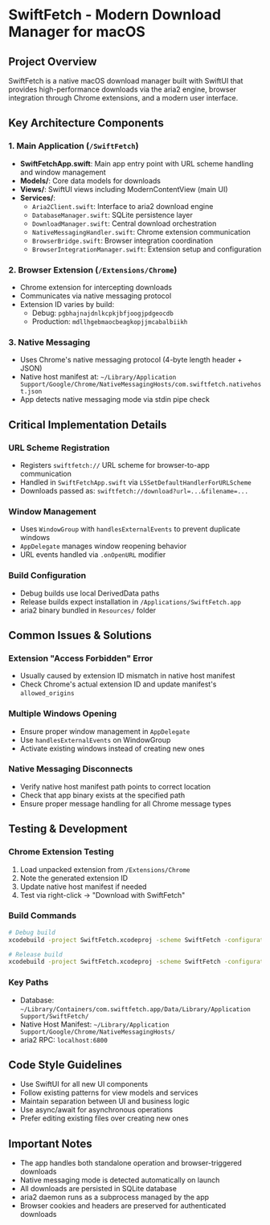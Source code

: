 # SwiftFetch - Modern Download Manager for macOS

## Project Overview
SwiftFetch is a native macOS download manager built with SwiftUI that provides high-performance downloads via the aria2 engine, browser integration through Chrome extensions, and a modern user interface.

## Key Architecture Components

### 1. Main Application (`/SwiftFetch`)
- **SwiftFetchApp.swift**: Main app entry point with URL scheme handling and window management
- **Models/**: Core data models for downloads
- **Views/**: SwiftUI views including ModernContentView (main UI)
- **Services/**: 
  - `Aria2Client.swift`: Interface to aria2 download engine
  - `DatabaseManager.swift`: SQLite persistence layer
  - `DownloadManager.swift`: Central download orchestration
  - `NativeMessagingHandler.swift`: Chrome extension communication
  - `BrowserBridge.swift`: Browser integration coordination
  - `BrowserIntegrationManager.swift`: Extension setup and configuration

### 2. Browser Extension (`/Extensions/Chrome`)
- Chrome extension for intercepting downloads
- Communicates via native messaging protocol
- Extension ID varies by build:
  - Debug: `pgbhajnajdnlkcpkjbfjoogjpdgeocdb`
  - Production: `mdllhgebmaocbeagkopjjmcabalbiikh`

### 3. Native Messaging
- Uses Chrome's native messaging protocol (4-byte length header + JSON)
- Native host manifest at: `~/Library/Application Support/Google/Chrome/NativeMessagingHosts/com.swiftfetch.nativehost.json`
- App detects native messaging mode via stdin pipe check

## Critical Implementation Details

### URL Scheme Registration
- Registers `swiftfetch://` URL scheme for browser-to-app communication
- Handled in `SwiftFetchApp.swift` via `LSSetDefaultHandlerForURLScheme`
- Downloads passed as: `swiftfetch://download?url=...&filename=...`

### Window Management
- Uses `WindowGroup` with `handlesExternalEvents` to prevent duplicate windows
- `AppDelegate` manages window reopening behavior
- URL events handled via `.onOpenURL` modifier

### Build Configuration
- Debug builds use local DerivedData paths
- Release builds expect installation in `/Applications/SwiftFetch.app`
- aria2 binary bundled in `Resources/` folder

## Common Issues & Solutions

### Extension "Access Forbidden" Error
- Usually caused by extension ID mismatch in native host manifest
- Check Chrome's actual extension ID and update manifest's `allowed_origins`

### Multiple Windows Opening
- Ensure proper window management in `AppDelegate`
- Use `handlesExternalEvents` on WindowGroup
- Activate existing windows instead of creating new ones

### Native Messaging Disconnects
- Verify native host manifest path points to correct location
- Check that app binary exists at the specified path
- Ensure proper message handling for all Chrome message types

## Testing & Development

### Chrome Extension Testing
1. Load unpacked extension from `/Extensions/Chrome`
2. Note the generated extension ID
3. Update native host manifest if needed
4. Test via right-click → "Download with SwiftFetch"

### Build Commands
```bash
# Debug build
xcodebuild -project SwiftFetch.xcodeproj -scheme SwiftFetch -configuration Debug build

# Release build  
xcodebuild -project SwiftFetch.xcodeproj -scheme SwiftFetch -configuration Release build
```

### Key Paths
- Database: `~/Library/Containers/com.swiftfetch.app/Data/Library/Application Support/SwiftFetch/`
- Native Host Manifest: `~/Library/Application Support/Google/Chrome/NativeMessagingHosts/`
- aria2 RPC: `localhost:6800`

## Code Style Guidelines
- Use SwiftUI for all new UI components
- Follow existing patterns for view models and services
- Maintain separation between UI and business logic
- Use async/await for asynchronous operations
- Prefer editing existing files over creating new ones

## Important Notes
- The app handles both standalone operation and browser-triggered downloads
- Native messaging mode is detected automatically on launch
- All downloads are persisted in SQLite database
- aria2 daemon runs as a subprocess managed by the app
- Browser cookies and headers are preserved for authenticated downloads